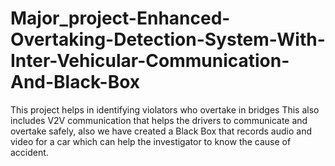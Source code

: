 # Major_project-Enhanced-Overtaking-Detection-System-With-Inter-Vehicular-Communication-And-Black-Box
This project helps in identifying violators who overtake in bridges  This also includes V2V communication that helps the drivers to communicate and overtake safely, also we have created a Black Box that records audio and video for a car which can help the investigator to know the cause of accident.

